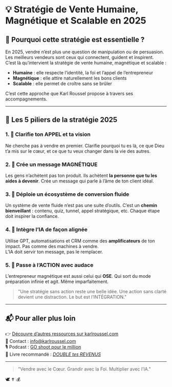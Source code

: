 # 💡 Stratégie de Vente Humaine, Magnétique et Scalable en 2025

## 🤝 Pourquoi cette stratégie est essentielle ?

En 2025, vendre n’est plus une question de manipulation ou de persuasion. Les meilleurs vendeurs sont ceux qui connectent, guident et inspirent.  
C’est là qu’intervient la stratégie de vente humaine, magnétique et scalable :

- **Humaine** : elle respecte l’identité, la foi et l’appel de l’entrepreneur  
- **Magnétique** : elle attire naturellement les bons clients  
- **Scalable** : elle permet de croître sans se brûler  

C’est cette approche que Karl Roussel propose à travers ses accompagnements.

---

## 🧭 Les 5 piliers de la stratégie 2025

### 1. 🎯 Clarifie ton APPEL et ta vision  
Ne cherche pas à vendre en premier. Clarifie pourquoi tu es là, ce que Dieu t’a mis sur le cœur, et ce que tu veux changer dans la vie des autres.

### 2. 💬 Crée un message MAGNÉTIQUE  
Les gens n’achètent pas ton produit. Ils achètent **la personne que tu les aides à devenir**. Crée un message qui parle à l’âme de ton client idéal.

### 3. 🔁 Déploie un écosystème de conversion fluide  
Un système de vente fluide n’est pas une suite d’outils. C’est un **chemin bienveillant** : contenu, quiz, tunnel, appel stratégique, etc. Chaque étape doit inspirer la confiance.

### 4. 🤖 Intègre l’IA de façon alignée  
Utilise GPT, automatisations et CRM comme des **amplificateurs** de ton impact. Pas comme des machines à vendre.  
L’IA doit servir ton message, pas le remplacer.

### 5. 🚀 Passe à l’ACTION avec audace  
L’entrepreneur magnétique est aussi celui qui **OSE**. Qui sort du mode préparation infinie et agit. Même imparfaitement.

> "Une stratégie sans action reste une belle idée. Une action sans clarté devient une distraction. Le but est l’INTÉGRATION."

---

## 📬 Pour aller plus loin

👉 [Découvre d’autres ressources sur karlroussel.com](https://karlroussel.com)  
📩 Contact : info@karlroussel.com  
🎙️ Podcast : [GO shoot pour le million](https://creators.spotify.com/pod/profile/karl-roussel)  
📘 Livre recommandé : [*DOUBLE tes REVENUS*](https://doubletesrevenus.com/lelivre)  

---

> "Vendre avec le Cœur. Grandir avec la Foi. Multiplier avec l’IA."

🕊️ ✝️ 💰
